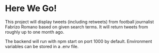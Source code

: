 # Here We Go!

This project will display tweets (including retweets) from football journalist Fabrizo Romano based on given search terms. It will return tweets from roughly up to one month ago.

The backend will run with npm start on port 1000 by default. Environment variables can be stored in a .env file.
